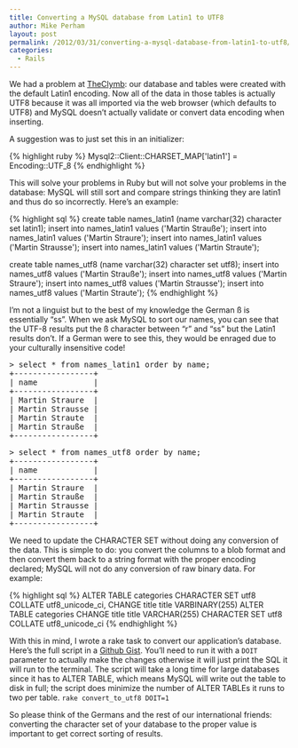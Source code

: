 ```yaml
---
title: Converting a MySQL database from Latin1 to UTF8
author: Mike Perham
layout: post
permalink: /2012/03/31/converting-a-mysql-database-from-latin1-to-utf8/
categories:
  - Rails
---
```

We had a problem at [TheClymb][1]: our database and tables were created with the default Latin1 encoding. Now all of the data in those tables is actually UTF8 because it was all imported via the web browser (which defaults to UTF8) and MySQL doesn&#8217;t actually validate or convert data encoding when inserting.

A suggestion was to just set this in an initializer:

{% highlight ruby %}
Mysql2::Client::CHARSET_MAP['latin1'] = Encoding::UTF_8
{% endhighlight %}

This will solve your problems in Ruby but will not solve your problems in the database: MySQL will still sort and compare strings thinking they are latin1 and thus do so incorrectly. Here&#8217;s an example:

{% highlight sql %}
create table names_latin1 (name varchar(32) character set latin1);
insert into names_latin1 values ('Martin Strauße');
insert into names_latin1 values ('Martin Straure');
insert into names_latin1 values ('Martin Strausse');
insert into names_latin1 values ('Martin Straute');

create table names_utf8 (name varchar(32) character set utf8);
insert into names_utf8 values ('Martin Strauße');
insert into names_utf8 values ('Martin Straure');
insert into names_utf8 values ('Martin Strausse');
insert into names_utf8 values ('Martin Straute');
{% endhighlight %}

I&#8217;m not a linguist but to the best of my knowledge the German ß is essentially &#8220;ss&#8221;. When we ask MySQL to sort our names, you can see that the UTF-8 results put the ß character between &#8220;r&#8221; and &#8220;ss&#8221; but the Latin1 results don&#8217;t. If a German were to see this, they would be enraged due to your culturally insensitive code!

<pre>
> select * from names_latin1 order by name;
+-----------------+
| name            |
+-----------------+
| Martin Straure  |
| Martin Strausse |
| Martin Straute  |
| Martin Strauße  |
+-----------------+
</pre>

<pre>
> select * from names_utf8 order by name;
+-----------------+
| name            |
+-----------------+
| Martin Straure  |
| Martin Strauße  |
| Martin Strausse |
| Martin Straute  |
+-----------------+
</pre>

We need to update the CHARACTER SET without doing any conversion of the data. This is simple to do: you convert the columns to a blob format and then convert them back to a string format with the proper encoding declared; MySQL will not do any conversion of raw binary data. For example:

{% highlight sql %}
ALTER TABLE categories CHARACTER SET utf8 COLLATE utf8_unicode_ci, CHANGE title title VARBINARY(255)
ALTER TABLE categories CHANGE title title VARCHAR(255) CHARACTER SET utf8 COLLATE utf8_unicode_ci
{% endhighlight %}

With this in mind, I wrote a rake task to convert our application&#8217;s database. Here&#8217;s the full script in a [Github Gist][2]. You&#8217;ll need to run it with a `DOIT` parameter to actually make the changes otherwise it will just print the SQL it will run to the terminal. The script will take a long time for large databases since it has to ALTER TABLE, which means MySQL will write out the table to disk in full; the script does minimize the number of ALTER TABLEs it runs to two per table.
`rake convert_to_utf8 DOIT=1`

So please think of the Germans and the rest of our international friends: converting the character set of your database to the proper value is important to get correct sorting of results.

 [1]: http://www.theclymb.com/invite-from/mperham
 [2]: https://gist.github.com/2045565
